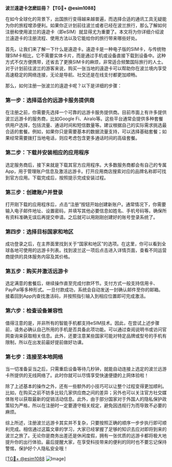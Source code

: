 **波兰遠遊卡怎麽註冊？【TG💪+ @esim1088】**

在如今全球化的背景下，出国旅行变得越来越普遍，而选择合适的通讯工具无疑能为你的旅程增添便利。如果你正计划前往波兰或者已经在波兰旅行，那么了解如何注册和使用波兰的遠遊卡（即eSIM）就显得尤为重要了。本文将为你详细介绍波兰遠遊卡的注册流程、使用方法以及它能给你的旅行带来哪些好处。

首先，让我们来了解一下什么是遠遊卡。遠遊卡是一种电子版的SIM卡，与传统物理SIM卡相比，它不需要实体卡片，而是通过手机或设备直接下载到设备中。这种方式不仅方便携带，还省去了更换SIM卡的麻烦，非常适合频繁国际旅行的人士。对于计划前往波兰的游客来说，购买一张当地的遠遊卡可以帮助你在波兰境内享受高速稳定的网络连接，无论是导航、社交还是在线支付都更加顺畅。

那么，如何注册一张波兰的遠遊卡呢？以下是详细的步骤：

### **第一步：选择适合的远游卡服务提供商**
在注册之前，你需要先选择一个可靠的远游卡服务提供商。目前市面上有许多提供波兰远游卡的服务商，比如Google Fi、Airalo等。这些平台通常会提供多种套餐供用户选择，包括流量、通话时间和短信数量等。建议根据自己的实际需求挑选最合适的套餐。例如，如果你只是需要基本的数据流量支持，可以选择基础套餐；如果经常需要拨打当地电话，则应考虑包含更多通话时间的高级套餐。

### **第二步：下载并安装相应的应用程序**
选定服务商后，接下来就是下载其官方应用程序。大多数服务商都会有自己的专属App，用于管理账户信息及激活远游卡。打开应用商店搜索对应的品牌名称即可找到官方应用。下载完成后，按照提示完成安装过程。

### **第三步：创建账户并登录**
打开刚下载的应用程序后，点击“注册”按钮开始创建新账户。通常情况下，你需要输入电子邮件地址、设置密码，并填写其他必要信息如姓名、手机号码等。确保所有资料准确无误后再提交申请。之后就可以用刚刚创建好的账号登录系统了。

### **第四步：选择目标国家和地区**
成功登录之后，在主界面里找到关于“国家和地区”的选项。在这里，你可以看到全球各地可使用的远游卡列表。找到波兰这一项后点击进入详情页面，查看不同运营商提供的具体服务内容及其价格。

### **第五步：购买并激活远游卡**
选定满意的套餐后，继续操作直至完成付款环节。支付方式一般支持信用卡、PayPal等多种形式。一旦付款成功，系统会自动发送一封确认邮件至你的邮箱。接着回到App内查找激活码，并按照指引输入到相应位置即可完成激活。

### **第六步：检查设备兼容性**
值得注意的是，并非所有的智能手机都支持eSIM技术。因此，在尝试上述步骤前，请务必确认自己所用的手机是否具备此项功能。可以通过查阅说明书或访问官网查询来获取相关信息。此外，还要注意某些国家可能对特定品牌或型号的手机有限制，所以在出发前最好提前做好功课。

### **第七步：连接至本地网络**
当一切准备妥当之后，只需重启设备等待几秒钟，就能自动连接上选定的波兰远游卡所提供的无线网络了。此时你就可以尽情享受快速便捷的上网体验啦！

除了上述基本的操作之外，还有一些额外的小技巧可以让整个过程变得更加顺利。比如，在购买之前不妨多比较几家供应商之间的差异；另外也可以关注官方社交媒体账号以获取最新的促销活动信息。此外，由于部分国家对于外国人的隐私保护政策较为严格，所以在注册时一定要遵守相关规定，避免因违规行为而导致不必要的麻烦。

综上所述，注册波兰远游卡其实并不复杂，只要按照正确的顺序一步步执行即可顺利完成。相信通过这篇文章的学习，大家已经掌握了足够的知识去应对即将到来的波兰之旅了。无论你是商务出差还是休闲度假，拥有一张优质的远游卡都将极大地提升你的出行体验。最后提醒大家，在享受科技带来的便利的同时也不要忘记保持警惕，保护好个人隐私安全哦！

[[TG💪+ @esim1088](https://t.me/s/esim1088) ![Image](https://i.postimg.cc/4NQfJmqS/Snipaste-2025-05-13-00-14-12.png)]